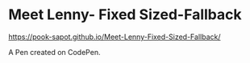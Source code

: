 # Meet Lenny- Fixed Sized-Fallback
https://pook-sapot.github.io/Meet-Lenny-Fixed-Sized-Fallback/

A Pen created on CodePen.



